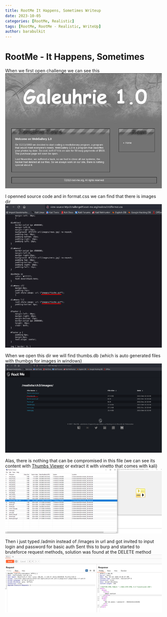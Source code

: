 ```yaml
---
title: RootMe It Happens, Sometimes Writeup
date: 2023-10-05
categories: [RootMe, Realistic]
tags: [RootMe, RootMe - Realistic, WriteUp]
author: barabulkit
---
```


# RootMe - It Happens, Sometimes

When we first open challenge we can see this
![first_view](/assets/img/rootme/realistic/happens/1.png)

I openned source code and in format.css we can find that there is images dir
![images](/assets/img/rootme/realistic/happens/2.png)

When we open this dir we will find thumbs.db (which is auto generated files with thumbgs for images in windows)
![thumbs.db](/assets/img/rootme/realistic/happens/3.png)

Alas, there is nothing that can be compromised in this file (we can see its content with [Thumbs Viewer](https://thumbsviewer.github.io/) or extract it with vinetto that comes with kali)
![thumbs_viewer](/assets/img/rootme/realistic/happens/4.png)

Then i just typed /admin instead of /images in url and got invited to input login and password for basic auth
Sent this to burp and started to bruteforce request methods, solution was found at the DELETE method 
![solutiuon](/assets/img/rootme/realistic/happens/5.png)